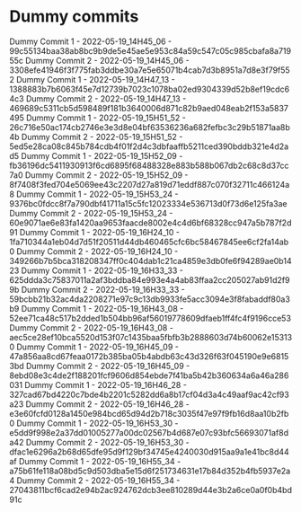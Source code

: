 # Dummy commits

Dummy Commit 1 - 2022-05-19_14H45_06 - 99c55134baa38ab8bc9b9de5e45ae5e953c84a59c547c05c985cbafa8a71955c
Dummy Commit 2 - 2022-05-19_14H45_06 - 3308efe41946f3f775fab3ddbe30a7e5e65071b4cab7d3b8951a7d8e3f79f552
Dummy Commit 1 - 2022-05-19_14H47_13 - 1388883b7b6063f45e7d12739b7023c1078ba02ed9304339d52b8ef19cdc64c3
Dummy Commit 2 - 2022-05-19_14H47_13 - 469689c5311cb5d598489f181b3640006d871c82b9aed048eab2f153a5837495
Dummy Commit 1 - 2022-05-19_15H51_52 - 26c716e50ac174cb2746e3e3d8e04bf63536236a682fefbc3c29b51871aa8b4b
Dummy Commit 2 - 2022-05-19_15H51_52 - 5ed5e28ca08c845b784cdb4f01f2d4c3dbfaaffb5211ced390bddb321e4d2ad5
Dummy Commit 1 - 2022-05-19_15H52_09 - fb36196dc5411930913f6cd6895f68488328e883b588b067db2c68c8d37cc7a0
Dummy Commit 2 - 2022-05-19_15H52_09 - 8f7408f3fed704e5069ee43c2207d27a819d71eddf887c070f32711c466124a8
Dummy Commit 1 - 2022-05-19_15H53_24 - 9376bc0fdcc8f7a790dbf41711a15c5fc12023334e536713d0f73d6e125fa3ae
Dummy Commit 2 - 2022-05-19_15H53_24 - 60e9071ae6e83fa1420aa9653faacde8002e4c4d6bf68328cc947a5b787f2d91
Dummy Commit 1 - 2022-05-19_16H24_10 - 1fa710344a1eb04d7d51f20511d44db460465cfc6bc58467845ee6cf2fa14ab0
Dummy Commit 2 - 2022-05-19_16H24_10 - 349266b7b5bca318208347ff0c404dab1c21ca4859e3db0fe6f94289ae0b1423
Dummy Commit 1 - 2022-05-19_16H33_33 - 625ddda3c75837011a2af3bddba84e993e4a4ab83ffaa2cc205027ab91d2f99b
Dummy Commit 2 - 2022-05-19_16H33_33 - 59bcbb21b32ac4da2208271e97c9c13db9933fe5acc3094e3f8fabaddf80a3b9
Dummy Commit 1 - 2022-05-19_16H43_08 - 52ee71ca48c517b2dded1b504bb96af56019778609dfaeb1ff4fc4f9196cce53
Dummy Commit 2 - 2022-05-19_16H43_08 - aec5ce28ef10bca5520d153f07c1435baa5fbfb3b2888603d74b60062e153130
Dummy Commit 1 - 2022-05-19_16H45_09 - 47a856aa8cd67feaa0172b385ba05b4abdb63c43d326f63f045190e9e68153bd
Dummy Commit 2 - 2022-05-19_16H45_09 - 8ebd08e3c4de2f188201fcf9606d854ebde7f41ba5b42b360634a6a46a286031
Dummy Commit 1 - 2022-05-19_16H46_28 - 327cad67bd4220c7bde4b2201c5282dd6a8b17cf04d3a4c49aaf9ac42cf93a23
Dummy Commit 2 - 2022-05-19_16H46_28 - e3e60fcfd0128a1450e984bcd65d94d2b718c3035f47e97f9fb16d8aa10b2fb0
Dummy Commit 1 - 2022-05-19_16H53_30 - e5dd9f998e2a37dd01005277a00dc02567b4d687e07c93bfc56693071af8da42
Dummy Commit 2 - 2022-05-19_16H53_30 - dfac1e6296a2b68d65dfe95d9f129bf34745e4240030d915aa9a1e41bc8d44af
Dummy Commit 1 - 2022-05-19_16H55_34 - a75b61fe118a08bd5c9d503dba5e15d6f251734631e17b84d352b4fb5937e2a4
Dummy Commit 2 - 2022-05-19_16H55_34 - 27043811bcf6cad2e94b2ac924762dcb3ee810289d44e3b2a6ce0a0f0b4bd91c
